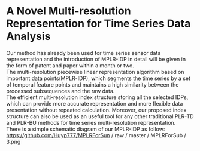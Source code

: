 A Novel Multi-resolution Representation for Time Series Data Analysis 
============================================================================
Our method has already been used for time series sensor data representation and the introduction of MPLR-IDP in detail will be given in the form of patent and paper within a month or two.<br>
The multi-resolution piecewise linear representation algorithm based on important data points(MPLR-IDP), which segments the time series by a set of temporal feature points and maintains a high similarity between the processed subsequences and the raw data.<br>
The efficient multi-resolution index structure storing all the selected IDPs, which can provide more accurate representation and more flexible data presentation without repeated calculation. Moreover, our proposed index structure can also be used as an useful tool for any other traditional PLR-TD and PLR-BU methods for time series multi-resolution representation.<br>
There is a simple schematic diagram of our MPLR-IDP as follow:
https://github.com/Huyp777/MPLRForSun / raw / master / MPLRForSub / 3.png

